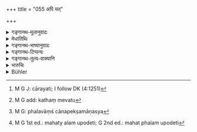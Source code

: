 +++
title = "055 अपि यत्"

+++

<details><summary>गङ्गानथ-मूलानुवादः</summary>

Even an undertaking that is easy is difficult to be accomplished by a single man, specially by one who has no assistant; how much more so is the work of the king, which involves great issues!—(55)
</details>

<details><summary>मेधातिथिः</summary>

यत् सामान्यं गृहस्थस्य गृहकृत्यं गोऽश्वादिपालनं सुकरम् इति स्थितम् । स एव गां पालयति स एव दोग्धि । न शक्यम् एतद् एकेन कर्तुम् । **तद् अप्य् एकेन दुष्करं** **विशेषतो ऽसहायेन** । **दुष्करम्** अशक्तेन न शक्यं कर्तुम् । कथं ह्य् एको गां चारयतु,[^६७] कथं च भार्यां रक्षतु[^६८] । राज्यं तु प्रतिमहारंभम् उदयकर्म, तद्योगः फलवांश् च । अपेक्षमाणस्य[^६९] महत् फलम् उदेति[^७०] । न चैकेन षाड्गुण्यं वेदितुं शक्यम् । तस्माद् आत्मसमाः परीक्षिताः सहायास् तेषु तेषु कार्येषु कर्तव्याः ॥ ७.५५ ॥


[^७०]:
     M G 1st ed.: mahaty alam upodeti; G 2nd ed.: mahat phalam upodeti


[^६९]:
     M G: phalavāṃś cānapekṣamāṇasya


[^६८]:
     M G add: kathaṃ mevatu


[^६७]:
     M G J: cārayati; I follow DK (4:1251)
</details>

<details><summary>गङ्गानथ-भाष्यानुवादः</summary>

The ordinary household work of the householder,—such as looking after
cattle, house and the rest—has been regarded as ‘easy’; the same man
tends the cattle and milks the cow. But even so all this cannot be clone
by a single man; it is still more difficult if the man happens to have
no one to assist him; how can he take the cattle to graze, and at the
same time look after his wife? As for ‘*the work of the king*’, it is an
important undertaking and leads to important results; its proper
accomplishment bears important fruits, and important results accrue to
the man who fulfills it. But a single man cannot be expected to know all
the six ‘means of success’. Hence it it necessary for the king to
appoint to the several departments of state trusted assistants, who are
possessed of qualifications similar to those of the king himself.—(55)
</details>

<details><summary>गङ्गानथ-टिप्पन्यः</summary>

This verse is quoted in *Virāmitrodaya* (Rājanīti, p. 177);—and in
*Virāmitrodaya* (Lakṣaṇa, p. 215).
</details>

<details><summary>गङ्गानथ-तुल्य-वाक्यानि</summary>

**(verses 7.54-55)  
**

See Comparative notes for [Verse
7.54].
</details>

<details><summary>भारुचिः</summary>

एवं च सति मन्त्रिणाम् अविधानाद् अन्यत्रैत एव यथासंभवं राज्ञो मन्त्रिणः स्युः । तथा च कृत्वोक्तम् एवेति ॥ ७.५५

_तत्र ये तेषां मन्त्रिसचिवः,_
</details>

<details><summary>Bühler</summary>

055	Even an undertaking easy (in itself) is (sometimes) hard to be accomplished by a single man; how much (harder is it for a king), especially (if he has) no assistant, (to govern) a kingdom which yields great revenues.
</details>
